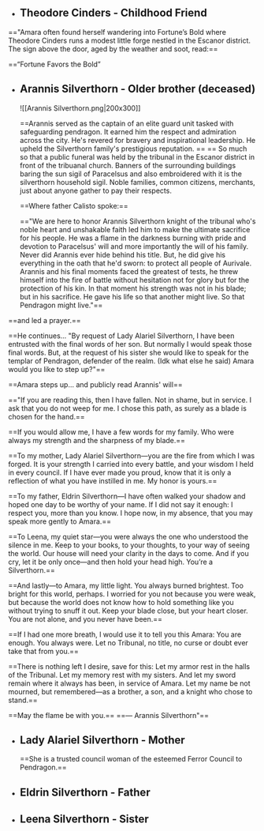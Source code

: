 
- ## Theodore Cinders - Childhood Friend
  


=="Amara often found herself wandering into Fortune’s Bold where Theodore Cinders runs a modest little forge nestled in the Escanor district. The sign above the door, aged by the weather and soot, read:== 

==“Fortune Favors the Bold”



- ## Arannis Silverthorn - Older brother (deceased)
  
  ![[Arannis Silverthorn.png|200x300]]
  

    

  ==Arannis served as the captain of an elite guard unit tasked with safeguarding pendragon. It earned him the respect and admiration across the city. He's revered for bravery and inspirational leadership. He upheld the Silverthorn family's prestigious reputation. == == So much so that a public funeral was held by the tribunal in the Escanor district in front of the tribuanal church. Banners of the surrounding buildings baring the sun sigil of Paracelsus  and also embroidered with it is the silverthorn household sigil. Noble families, common citizens, merchants, just about anyone gather to pay their respects.
  
  ==Where father Calisto spoke:==
  
  =="We are here to honor Arannis Silverthorn knight of the tribunal who's noble heart and unshakable faith led him to make the ultimate sacrifice for his people. He was a flame in the darkness burning with pride and devotion to Paracelsus' will and more importantly the will of his family. Never did Arannis ever hide behind his title. But, he did give his everything in the oath that he'd sworn: to protect all people of Aurivale. Arannis and his final moments faced the greatest of tests, he threw himself into the fire of battle without hesitation not for glory but for the protection of his kin. In that moment his strength was not in his blade; but in his sacrifice. He gave his life so that another might live. So that Pendragon might live."==
  
 ==and led a prayer.==
  
==He continues... "By request of Lady Alariel Silverthorn, I have been entrusted with the final words of her son. But normally I would speak those final words. But, at the request of his sister she would like to speak for the templar of Pendragon, defender of the realm. (Idk what else he said) Amara would you like to step up?"==

==Amara steps up... and publicly read Arannis' will== 

=="If you are reading this, then I have fallen.  Not in shame, but in service. I ask that you do not weep for me. I chose this path, as surely as a blade is chosen for the hand.==

==If you would allow me, I have a few words for my family. Who were always my strength and the sharpness of my blade.==

==To my mother, Lady Alariel Silverthorn—you are the fire from which I was forged. It is your strength I carried into every battle, and your wisdom I held in every council. If I have ever made you proud, know that it is only a reflection of what you have instilled in me. My honor is yours.==

==To my father, Eldrin Silverthorn—I have often walked your shadow and hoped one day to be worthy of your name. If I did not say it enough: I respect you, more than you know. I hope now, in my absence, that you may speak more gently to Amara.==

==To Leena, my quiet star—you were always the one who understood the silence in me. Keep to your books, to your thoughts, to your way of seeing the world. Our house will need your clarity in the days to come. And if you cry, let it be only once—and then hold your head high. You’re a Silverthorn.==

==And lastly—to Amara, my little light. You always burned brightest. Too bright for this world, perhaps. I worried for you not because you were weak, but because the world does not know how to hold something like you without trying to snuff it out. Keep your blade close, but your heart closer. You are not alone, and you never have been.==

==If I had one more breath, I would use it to tell you this Amara: You are enough. You always were. Let no Tribunal, no title, no curse or doubt ever take that from you.==

==There is nothing left I desire, save for this: Let my armor rest in the halls of the Tribunal. Let my memory rest with my sisters. And let my sword remain where it always has been, in service of Amara. Let my name be not mourned, but remembered—as a brother, a son, and a knight who chose to stand.==

==May the flame be with you.==
==— Arannis Silverthorn"==
  
  
  
- ## Lady Alariel Silverthorn - Mother
  
  
  
  ==She is a trusted council woman of the esteemed Ferror Council to Pendragon.==
  
  
- ## Eldrin Silverthorn - Father 
- ## Leena Silverthorn - Sister
  
  